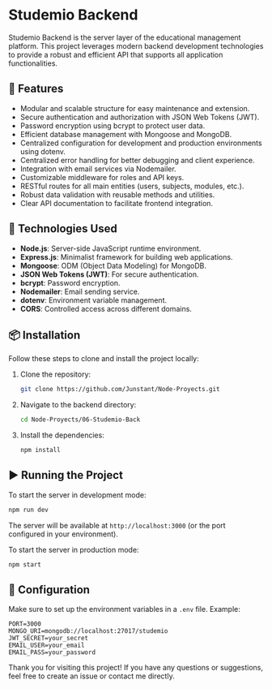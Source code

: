 # Studemio Backend

Studemio Backend is the server layer of the educational management platform. This project leverages modern backend development technologies to provide a robust and efficient API that supports all application functionalities.

## 🚀 Features

- Modular and scalable structure for easy maintenance and extension.
- Secure authentication and authorization with JSON Web Tokens (JWT).
- Password encryption using bcrypt to protect user data.
- Efficient database management with Mongoose and MongoDB.
- Centralized configuration for development and production environments using dotenv.
- Centralized error handling for better debugging and client experience.
- Integration with email services via Nodemailer.
- Customizable middleware for roles and API keys.
- RESTful routes for all main entities (users, subjects, modules, etc.).
- Robust data validation with reusable methods and utilities.
- Clear API documentation to facilitate frontend integration.

## 🔧 Technologies Used

- **Node.js**: Server-side JavaScript runtime environment.
- **Express.js**: Minimalist framework for building web applications.
- **Mongoose**: ODM (Object Data Modeling) for MongoDB.
- **JSON Web Tokens (JWT)**: For secure authentication.
- **bcrypt**: Password encryption.
- **Nodemailer**: Email sending service.
- **dotenv**: Environment variable management.
- **CORS**: Controlled access across different domains.

## 📦 Installation

Follow these steps to clone and install the project locally:

1. Clone the repository:

   ```bash
   git clone https://github.com/Junstant/Node-Proyects.git
   ```

2. Navigate to the backend directory:

   ```bash
   cd Node-Proyects/06-Studemio-Back
   ```

3. Install the dependencies:

   ```bash
   npm install
   ```

## ▶️ Running the Project

To start the server in development mode:

```bash
npm run dev
```

The server will be available at `http://localhost:3000` (or the port configured in your environment).

To start the server in production mode:

```bash
npm start
```

## 🔗 Configuration

Make sure to set up the environment variables in a `.env` file. Example:

```env
PORT=3000
MONGO_URI=mongodb://localhost:27017/studemio
JWT_SECRET=your_secret
EMAIL_USER=your_email
EMAIL_PASS=your_password
```

Thank you for visiting this project! If you have any questions or suggestions, feel free to create an issue or contact me directly.
